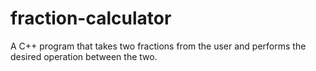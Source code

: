 # fraction-calculator
A C++ program that takes two fractions from the user and performs the desired operation between the two.
